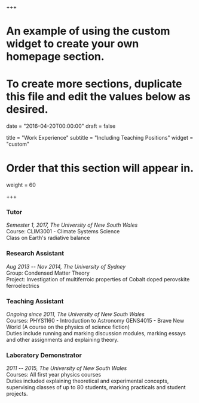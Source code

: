 +++
# An example of using the custom widget to create your own homepage section.
# To create more sections, duplicate this file and edit the values below as desired.

date = "2016-04-20T00:00:00"
draft = false

title = "Work Experience"
subtitle = "Including Teaching Positions"
widget = "custom"

# Order that this section will appear in.
weight = 60

+++

### Tutor
*Semester 1, 2017, The University of New South Wales*  
Course: CLIM3001 - Climate Systems Science  
Class on Earth's radiative balance

### Research Assistant
*Aug 2013 -- Nov 2014, The University of Sydney*  
Group: Condensed Matter Theory   
Project: Investigation of multiferroic properties of Cobalt doped perovskite ferroelectrics


### Teaching Assistant
*Ongoing since 2011, The University of New South Wales*  
Courses: PHYS1160 - Introduction to Astronomy
	 GENS4015 - Brave New World (A course on the physics of science fiction)  
Duties include running and marking discussion modules, marking essays and other assignments and explaining theory.

### Laboratory Demonstrator
*2011 -- 2015, The University of New South Wales*  
Courses: All first year physics courses  
Duties included explaining theoretical and experimental concepts, supervising classes of up to 80 students, marking practicals and student projects.




<!--- #I am a teaching instructor for the following courses at University X:

#- CS101: An intro to computer science
#- CS102: An intro to computer science
#- CS103: An intro to computer science
#- CS104: An intro to computer science
#- CS105: An intro to computer science
#- CS106: An intro to computer science
#- CS107: An intro to computer science
--->
